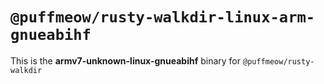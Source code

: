 # `@puffmeow/rusty-walkdir-linux-arm-gnueabihf`

This is the **armv7-unknown-linux-gnueabihf** binary for `@puffmeow/rusty-walkdir`
